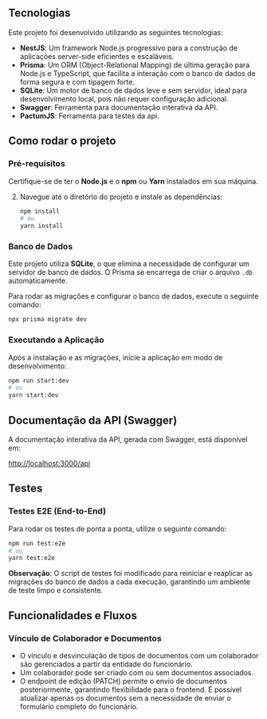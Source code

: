 ## Tecnologias

Este projeto foi desenvolvido utilizando as seguintes tecnologias:

- **NestJS**: Um framework Node.js progressivo para a construção de aplicações server-side eficientes e escaláveis.
- **Prisma**: Um ORM (Object-Relational Mapping) de última geração para Node.js e TypeScript, que facilita a interação com o banco de dados de forma segura e com tipagem forte.
- **SQLite**: Um motor de banco de dados leve e sem servidor, ideal para desenvolvimento local, pois não requer configuração adicional.
- **Swagger**: Ferramenta para documentação interativa da API.
- **PactumJS**: Ferramenta para testes da api.

## Como rodar o projeto

### Pré-requisitos

Certifique-se de ter o **Node.js** e o **npm** ou **Yarn** instalados em sua máquina.


2. Navegue até o diretório do projeto e instale as dependências:
   ```bash
   npm install
   # ou
   yarn install
   ```

### Banco de Dados

Este projeto utiliza **SQLite**, o que elimina a necessidade de configurar um servidor de banco de dados. O Prisma se encarrega de criar o arquivo `.db` automaticamente.

Para rodar as migrações e configurar o banco de dados, execute o seguinte comando:
```bash
npx prisma migrate dev
```

### Executando a Aplicação

Após a instalação e as migrações, inicie a aplicação em modo de desenvolvimento:
```bash
npm run start:dev
# ou
yarn start:dev
```

## Documentação da API (Swagger)

A documentação interativa da API, gerada com Swagger, está disponível em:

[http://localhost:3000/api](http://localhost:3000/api)

## Testes

### Testes E2E (End-to-End)

Para rodar os testes de ponta a ponta, utilize o seguinte comando:
```bash
npm run test:e2e
# ou
yarn test:e2e
```

**Observação**: O script de testes foi modificado para reiniciar e reaplicar as migrações do banco de dados a cada execução, garantindo um ambiente de teste limpo e consistente.

## Funcionalidades e Fluxos

### Vínculo de Colaborador e Documentos

- O vínculo e desvinculação de tipos de documentos com um colaborador são gerenciados a partir da entidade do funcionário.
- Um colaborador pode ser criado com ou sem documentos associados.
- O endpoint de edição (PATCH) permite o envio de documentos posteriormente, garantindo flexibilidade para o frontend. É possível atualizar apenas os documentos sem a necessidade de enviar o formulário completo do funcionário.